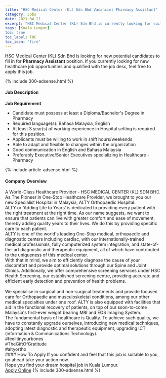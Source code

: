 ```yaml
---
title: "HSC Medical Center (KL) Sdn Bhd Vacancies Pharmacy Assistant" 
category: Jobs 
date: 2021-04-21 
excerpt: "HSC Medical Center (KL) Sdn Bhd is currently looking for suitable person to fill in the Pharmacy Assistant which positioned at Kuala Lumpur" 
tags: [Kuala Lumpur] 
toc: true 
toc_label: TOC 
toc_icon: "fire" 
--- 
```


<p>HSC Medical Center (KL) Sdn Bhd is looking for new potential candidates to fill in for <b>Pharmacy Assistant</b> position. If you currently looking for new healthcare job opportunities and qualified with the job desc, feel free to apply this job.
</p>{% include 300-adsense.html %} 
<div><div><h4>Job Description</h4></div><div><div><span><div><div><strong>Job Requirement</strong></div><ul><li>Candidate must possess at least a Diploma/Bachelor's Degree in Pharmacy</li><li>Required language(s): Bahasa Malaysia, English</li><li>At least 3 year(s) of working experience in Hospital setting is required for this position.</li><li>Applicants must be willing to work in shift hours/weekends</li><li>Able to adapt and flexible to changes within the organization</li><li>Good communication in English and Bahasa Malaysia</li><li>Preferably Executive/Senior Executives specializing in Healthcare - Pharmacy</li></ul></div></span></div></div></div> 
{% include article-adsense.html %} 
<div><div><h4>Company Overview</h4></div><div><div><span><div><div>
	A World-Class Healthcare Provider - HSC MEDICAL CENTER (KL) SDN BHD.</div>
<div>
	As The Pioneer in One-Stop Healthcare Provider, we brought to you our new Specialist Hospital in Malaysia, ALTY Orthopaedic Hospital.</div>
<div>
	ALTY or&#160;'Adding Life to Years&#8217;&#160;is dedicated to providing every patient with the right treatment at the right time. As our name suggests, we want to ensure that patients can live with greater comfort and ease of movement, thereby adding quality years to their lives. We do this by providing specific care to each patient.</div>
<div>
	ALTY is one of the world's leading One-Stop medical, orthopaedic and diagnostic centers including cardiac, with our internationally-trained medical professionals, fully computerized system integration, and state-of-the-art diagnostic and therapeutic equipment, all of which have contributed to the uniqueness of this medical center.</div>
<div>
	With that in mind, we aim to efficiently diagnose the cause of your discomfort and provide optimal solutions through our Spine and Joint Clinics. Additionally, we offer comprehensive screening services under HSC Health Screening, our established screening centre, providing accurate and efficient early detection and prevention of health problems.</div>
<div>
<br>
	We specialise in surgical and non-surgical treatments and provide focused care for Orthopaedic and musculoskeletal conditions, among our other medical specialties under one roof. ALTY is also equipped with facilities that aid in the functional recovery of patients, on top of our soon-to-come Malaysia's first-ever weight bearing MRI and EOS Imaging System.</div>
<div>
	The fundamental basis of healthcare is Quality. To achieve such quality, we have to constantly upgrade ourselves, introducing new medical techniques, adopting latest diagnostic and therapeutic equipment, upgrading ICT (information &amp; Communications Technology).</div>
<div>
	#feelitinyourbones</div>
<div>
	#TheGiftOfGratitude</div>
<div>
	#altyortho</div></div></span></div></div></div> 
#### How To Apply 
If you confident and feel that this job is suitable to you, go ahead take your action now. <br/> 
Hope you find your dream hospital job in Kuala Lumpur. <br/> 
<a href="https://www.jobstreet.com.my/en/job/pharmacy-assistant-4543559?jobId=jobstreet-my-job-4543559" class="btn btn--warning" target="_blank" rel="nofollow noopenner">Apply Online</a> 
{% include 300-adsense.html %} 